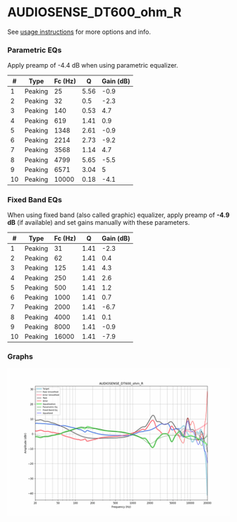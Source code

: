 # AUDIOSENSE_DT600_ohm_R
See [usage instructions](https://github.com/jaakkopasanen/AutoEq#usage) for more options and info.

### Parametric EQs
Apply preamp of -4.4 dB when using parametric equalizer.

|   # | Type    |   Fc (Hz) |    Q |   Gain (dB) |
|-----|---------|-----------|------|-------------|
|   1 | Peaking |        25 | 5.56 |        -0.9 |
|   2 | Peaking |        32 | 0.5  |        -2.3 |
|   3 | Peaking |       140 | 0.53 |         4.7 |
|   4 | Peaking |       619 | 1.41 |         0.9 |
|   5 | Peaking |      1348 | 2.61 |        -0.9 |
|   6 | Peaking |      2214 | 2.73 |        -9.2 |
|   7 | Peaking |      3568 | 1.14 |         4.7 |
|   8 | Peaking |      4799 | 5.65 |        -5.5 |
|   9 | Peaking |      6571 | 3.04 |         5   |
|  10 | Peaking |     10000 | 0.18 |        -4.1 |

### Fixed Band EQs
When using fixed band (also called graphic) equalizer, apply preamp of **-4.9 dB** (if available) and set gains manually with these parameters.

|   # | Type    |   Fc (Hz) |    Q |   Gain (dB) |
|-----|---------|-----------|------|-------------|
|   1 | Peaking |        31 | 1.41 |        -2.3 |
|   2 | Peaking |        62 | 1.41 |         0.4 |
|   3 | Peaking |       125 | 1.41 |         4.3 |
|   4 | Peaking |       250 | 1.41 |         2.6 |
|   5 | Peaking |       500 | 1.41 |         1.2 |
|   6 | Peaking |      1000 | 1.41 |         0.7 |
|   7 | Peaking |      2000 | 1.41 |        -6.7 |
|   8 | Peaking |      4000 | 1.41 |         0.1 |
|   9 | Peaking |      8000 | 1.41 |        -0.9 |
|  10 | Peaking |     16000 | 1.41 |        -7.9 |

### Graphs
![](./AUDIOSENSE_DT600_ohm_R.png)
